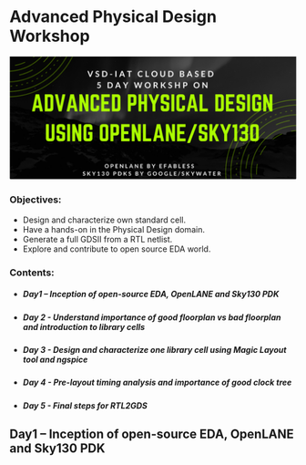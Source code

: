 # Advanced Physical Design Workshop
![Image of worshop](/Day1/WS_banner.PNG)


### Objectives:
* Design and characterize own standard cell.
* Have a hands-on in the Physical Design domain.
* Generate a full GDSII from a RTL netlist.
* Explore and contribute to open source EDA world.

### Contents:
* ##### Day1 – Inception of open-source EDA, OpenLANE and Sky130 PDK
* ##### Day 2 - Understand importance of good floorplan vs bad floorplan and introduction to library cells
* ##### Day 3 - Design and characterize one library cell using Magic Layout tool and ngspice
* ##### Day 4 - Pre-layout timing analysis and importance of good clock tree
* ##### Day 5 - Final steps for RTL2GDS

## Day1 – Inception of open-source EDA, OpenLANE and Sky130 PDK
